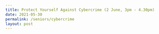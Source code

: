 ```yaml
---
title: Protect Yourself Against Cybercrime (2 June, 3pm - 4.30pm)
date: 2021-05-30
permalink: /seniors/cybercrime
layout: post
---
```





